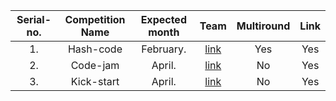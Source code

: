 |Serial-no.| Competition Name | Expected month |Team|Multiround|Link|
|:----:|:----:| :----: | :----:|:----:|:----:|
|1. |Hash-code|February. |[link](https://codingcompetitions.withgoogle.com/hashcode)|Yes|Yes|
|2.|Code-jam|April.|[link](https://codingcompetitions.withgoogle.com/codejam)|No|Yes|
|3.|Kick-start|April.|[link](https://codingcompetitions.withgoogle.com/kickstart)|No|Yes|

